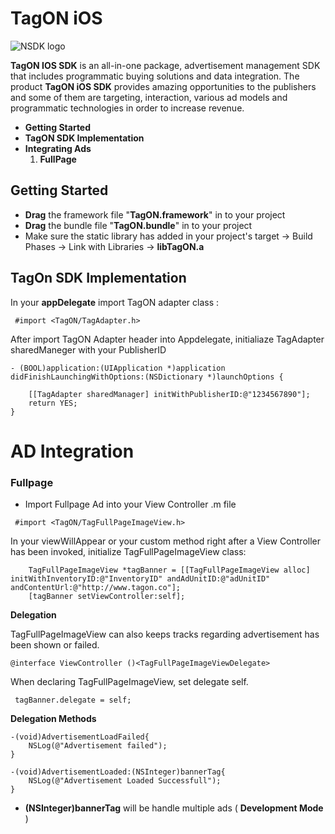 # TagON iOS
![NSDK logo](http://tagon.co/images/tagON_logo_black.png)

**TagON IOS SDK** is an all-in-one package, advertisement management SDK that includes programmatic buying solutions and data integration. The product **TagON iOS SDK** provides amazing opportunities to the publishers and some of them are targeting, interaction, various ad models and programmatic technologies in order to increase revenue.

* **Getting Started**
* **TagON SDK Implementation**
* **Integrating Ads**
	1. **FullPage**

	
## <a name="getting_started"></a> Getting Started

* **Drag** the framework file "**TagON.framework**" in to your project
* **Drag** the bundle file "**TagON.bundle**" in to your project
* Make sure the static library has added in your project's target -> Build Phases -> Link with Libraries ->  **libTagON.a**

## <a name="getting_started"></a> TagOn SDK Implementation
In your **appDelegate** import TagON adapter class :

```
 #import <TagON/TagAdapter.h>
```

After import TagON Adapter header into Appdelegate, initialiaze TagAdapter sharedManeger with your PublisherID

```
- (BOOL)application:(UIApplication *)application didFinishLaunchingWithOptions:(NSDictionary *)launchOptions {

	[[TagAdapter sharedManager] initWithPublisherID:@"1234567890"];
	return YES;
}

```
# AD Integration
### <a name="implementation"></a> Fullpage

* Import Fullpage Ad into your View Controller .m file 
 
```
 #import <TagON/TagFullPageImageView.h>
```

In your viewWillAppear or your custom method right after a View Controller has been invoked, initialize TagFullPageImageView class:

```
    TagFullPageImageView *tagBanner = [[TagFullPageImageView alloc] initWithInventoryID:@"InventoryID" andAdUnitID:@"adUnitID" andContentUrl:@"http://www.tagon.co"];    
    [tagBanner setViewController:self];

```

 **Delegation**
	
TagFullPageImageView can also keeps tracks regarding advertisement has been shown or failed.

```
@interface ViewController ()<TagFullPageImageViewDelegate>

```

When declaring TagFullPageImageView, set delegate self.

```
 tagBanner.delegate = self;       

```

 **Delegation Methods**

```
-(void)AdvertisementLoadFailed{
    NSLog(@"Advertisement failed");
}
```

```
-(void)AdvertisementLoaded:(NSInteger)bannerTag{  
    NSLog(@"Advertisement Loaded Successfull");
}
```

* **(NSInteger)bannerTag** will be handle multiple ads ( **Development Mode** )

